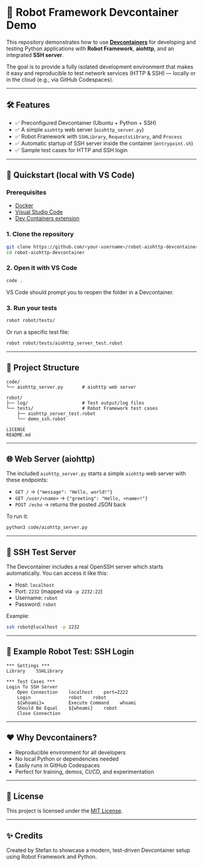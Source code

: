 # 🧪 Robot Framework Devcontainer Demo

This repository demonstrates how to use [**Devcontainers**](https://containers.dev/) for developing and testing Python applications with **Robot Framework**, **aiohttp**, and an integrated **SSH server**.

The goal is to provide a fully isolated development environment that makes it easy and reproducible to test network services (HTTP & SSH) — locally or in the cloud (e.g., via GitHub Codespaces).

---

## 🛠 Features

- ✅ Preconfigured Devcontainer (Ubuntu + Python + SSH)
- ✅ A simple `aiohttp` web server (`aiohttp_server.py`)
- ✅ Robot Framework with `SSHLibrary`, `RequestsLibrary`, and `Process`
- ✅ Automatic startup of SSH server inside the container (`entrypoint.sh`)
- ✅ Sample test cases for HTTP and SSH login

---

## 🚀 Quickstart (local with VS Code)

### Prerequisites

- [Docker](https://www.docker.com/)
- [Visual Studio Code](https://code.visualstudio.com/)
- [Dev Containers extension](https://marketplace.visualstudio.com/items?itemName=ms-vscode-remote.remote-containers)

### 1. Clone the repository

```bash
git clone https://github.com/<your-username>/robot-aiohttp-devcontainer.git
cd robot-aiohttp-devcontainer
```

### 2. Open it with VS Code

```bash
code .
```

VS Code should prompt you to reopen the folder in a Devcontainer.

### 3. Run your tests

```bash
robot robot/tests/
```

Or run a specific test file:

```bash
robot robot/tests/aiohttp_server_test.robot
```

---

## 🧩 Project Structure

```text
code/
└── aiohttp_server.py       # aiohttp web server

robot/
├── log/                    # Test output/log files
└── tests/                  # Robot Framework test cases
    ├── aiohttp_server_test.robot
    └── demo_ssh.robot

LICENSE
README.md
```

---

## 🌐 Web Server (aiohttp)

The included `aiohttp_server.py` starts a simple `aiohttp` web server with these endpoints:

- `GET /` → `{"message": "Hello, world!"}`
- `GET /user/<name>` → `{"greeting": "Hello, <name>!"}`
- `POST /echo` → returns the posted JSON back

To run it:

```bash
python3 code/aiohttp_server.py
```

---

## 🔐 SSH Test Server

The Devcontainer includes a real OpenSSH server which starts automatically. You can access it like this:

- Host: `localhost`
- Port: `2232` (mapped via `-p 2232:22`)
- Username: `robot`
- Password: `robot`

Example:

```bash
ssh robot@localhost -p 2232
```

---

## 🧪 Example Robot Test: SSH Login

```robot
*** Settings ***
Library    SSHLibrary

*** Test Cases ***
Login To SSH Server
    Open Connection    localhost    port=2222
    Login              robot    robot
    ${whoami}=         Execute Command    whoami
    Should Be Equal    ${whoami}    robot
    Close Connection
```

---

## ❤️ Why Devcontainers?

- Reproducible environment for all developers
- No local Python or dependencies needed
- Easily runs in GitHub Codespaces
- Perfect for training, demos, CI/CD, and experimentation

---

## 📄 License

This project is licensed under the [MIT License](LICENSE).

---

## ✨ Credits

Created by Stefan to showcase a modern, test-driven Devcontainer setup using Robot Framework and Python.
